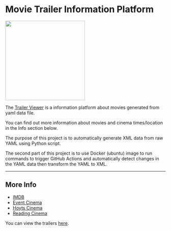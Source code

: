 # Movie Trailer Information Platform

[<img src="https://img.freepik.com/premium-vector/movie-cinema-premiere-background_41737-251.jpg" width="250">](https://georges034302.github.io/trailer-viewer/)

The [Trailer Viewer](https://georges034302.github.io/trailer-viewer/) is a information platform about movies generated from yaml data file.

You can find out more information about movies and cinema times/location in the Info section below.

The purpose of this project is to automatically generate XML data from raw YAML using Python script. 

The second part of this project is to use Docker (ubuntu) image to run commands to trigger GitHub Actions and automatically detect changes in the YAML data then transform the YAML to XML.

---
## More Info
- [IMDB](https://www.imdb.com/)
- [Event Cinema](https://www.eventcinemas.com.au/)
- [Hoyts Cinema](https://www.hoyts.com.au/)
- [Reading Cinema](https://readingcinemas.com.au/movies/now-showing)

You can view the trailers [here](https://georges034302.github.io/trailer-viewer/trailers.html).
